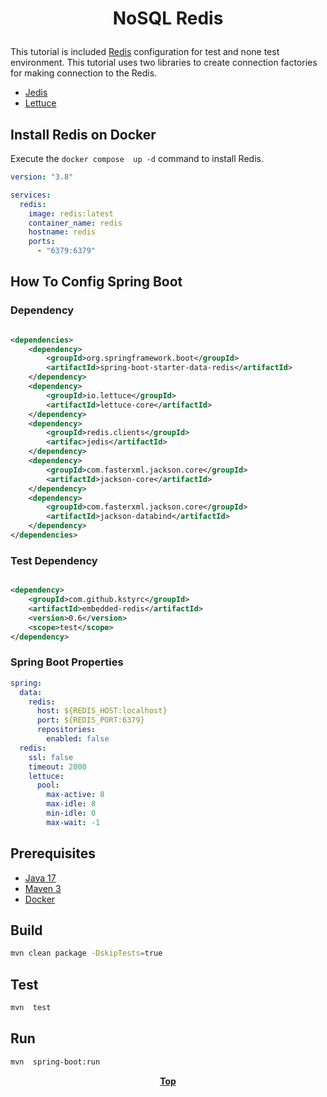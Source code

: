 # <p align="center">NoSQL Redis</p>

<p align="justify">

This tutorial is included [Redis](https://redis.io/) configuration for test and none test environment. This tutorial
uses two libraries to create connection factories for making connection to the Redis.

* [Jedis](https://redis.io/docs/clients/java/)
* [Lettuce](https://lettuce.io/)

</p>

## Install Redis on Docker

Execute the `docker compose  up -d` command to install Redis.

```yaml
version: "3.8"

services:
  redis:
    image: redis:latest
    container_name: redis
    hostname: redis
    ports:
      - "6379:6379"

```

## How To Config Spring Boot

### Dependency

```xml

<dependencies>
    <dependency>
        <groupId>org.springframework.boot</groupId>
        <artifactId>spring-boot-starter-data-redis</artifactId>
    </dependency>
    <dependency>
        <groupId>io.lettuce</groupId>
        <artifactId>lettuce-core</artifactId>
    </dependency>
    <dependency>
        <groupId>redis.clients</groupId>
        <artifac>jedis</artifactId>
    </dependency>
    <dependency>
        <groupId>com.fasterxml.jackson.core</groupId>
        <artifactId>jackson-core</artifactId>
    </dependency>
    <dependency>
        <groupId>com.fasterxml.jackson.core</groupId>
        <artifactId>jackson-databind</artifactId>
    </dependency>
</dependencies>
```

### Test Dependency

```xml

<dependency>
    <groupId>com.github.kstyrc</groupId>
    <artifactId>embedded-redis</artifactId>
    <version>0.6</version>
    <scope>test</scope>
</dependency>
```

### Spring Boot Properties

```yaml
spring:
  data:
    redis:
      host: ${REDIS_HOST:localhost}
      port: ${REDIS_PORT:6379}
      repositories:
        enabled: false
  redis:
    ssl: false
    timeout: 2000
    lettuce:
      pool:
        max-active: 8
        max-idle: 8
        min-idle: 0
        max-wait: -1
```

## Prerequisites

* [Java 17](https://www.oracle.com/de/java/technologies/downloads/)
* [Maven 3](https://maven.apache.org/index.html)
* [Docker](https://www.docker.com/)

## Build

```bash
mvn clean package -DskipTests=true
```

## Test

```bash
mvn  test
```

## Run

```bash
mvn  spring-boot:run
```

**<p align="center"> [Top](#nosql-redis) </p>**